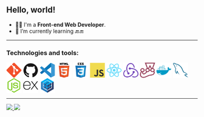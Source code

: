 ## Hello, world!

- 👩‍💻 I'm a **Front-end Web Developer**.
- 🌱 I’m currently learning 🔙🔚
  
---
### Technologies and tools: 
<div>
  <img align="center" width="40" height="40" alt="git" src="https://raw.githubusercontent.com/devicons/devicon/master/icons/git/git-original.svg">
  <img align="center" width="40" height="40" alt="github" src="https://raw.githubusercontent.com/devicons/devicon/master/icons/github/github-original.svg">
  <img align="center" width="40" height="40" alt="vscode" src="https://raw.githubusercontent.com/devicons/devicon/master/icons/vscode/vscode-original.svg">
  <img align="center" width="40" height="40" alt="html5" src="https://raw.githubusercontent.com/devicons/devicon/master/icons/html5/html5-original-wordmark.svg">
  <img align="center" width="40" height="40" alt="css3" src="https://raw.githubusercontent.com/devicons/devicon/master/icons/css3/css3-original-wordmark.svg">
  <img align="center" width="40" height="40" alt="javascript" src="https://raw.githubusercontent.com/devicons/devicon/master/icons/javascript/javascript-original.svg">
  <img align="center" width="40" height="40" alt="react" src="https://raw.githubusercontent.com/devicons/devicon/master/icons/react/react-original.svg">
  <img align="center" width="40" height="40" alt="redux" src="https://raw.githubusercontent.com/devicons/devicon/master/icons/redux/redux-original.svg">
  <img align="center" width="40" height="40" alt="jest" src="https://raw.githubusercontent.com/devicons/devicon/master/icons/jest/jest-plain.svg">
  <img align="center" width="40" height="40" alt="docker" src="https://raw.githubusercontent.com/devicons/devicon/master/icons/docker/docker-plain.svg">
  <img align="center" width="40" height="40" alt="mysql" src="https://raw.githubusercontent.com/devicons/devicon/master/icons/mysql/mysql-original.svg">
  <img align="center" width="40" height="40" alt="node" src="https://raw.githubusercontent.com/devicons/devicon/master/icons/nodejs/nodejs-original.svg">
  <img align="center" width="40" height="40" alt="express" src="https://raw.githubusercontent.com/devicons/devicon/master/icons/express/express-original.svg">
  <img align="center" width="40" height="40" alt="sequelize" src="https://raw.githubusercontent.com/devicons/devicon/master/icons/sequelize/sequelize-original.svg">
</div>

---
<div>
  <a href='https://github.com/aferanda'>
  <img height='152em' src='https://github-readme-stats.vercel.app/api?username=aferanda&show_icons=true&count_private=true&theme=tokyonight' />
  <img height="152em" src="https://github-readme-stats.vercel.app/api/top-langs/?username=aferanda&langs_count=10&count_private=true&theme=tokyonight&layout=compact"/>
</div>
